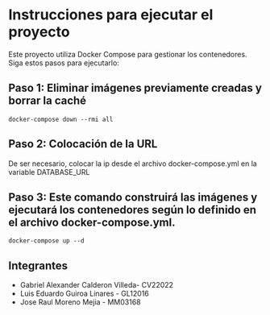 # Instrucciones para ejecutar el proyecto

Este proyecto utiliza Docker Compose para gestionar los contenedores. Siga estos pasos para ejecutarlo:

## Paso 1: Eliminar imágenes previamente creadas y borrar la caché

`docker-compose down --rmi all`

## Paso 2: Colocación de la URL

De ser necesario, colocar la ip desde el archivo docker-compose.yml en la variable DATABASE_URL

## Paso 3: Este comando construirá las imágenes y ejecutará los contenedores según lo definido en el archivo docker-compose.yml.

`docker-compose up --d`

## Integrantes

- Gabriel Alexander Calderon Villeda- CV22022
- Luis Eduardo Guiroa Linares - GL12016
- Jose Raul Moreno Mejia - MM03168
